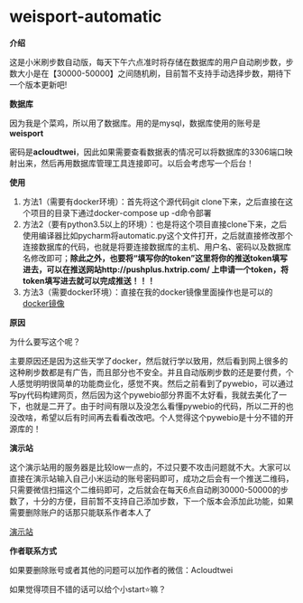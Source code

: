 # weisport-automatic
**介绍**

这是小米刷步数自动版，每天下午六点准时将存储在数据库的用户自动刷步数，步数大小是在【30000-50000】之间随机刷，目前暂不支持手动选择步数，期待下一个版本更新吧!

**数据库**

因为我是个菜鸡，所以用了数据库。用的是mysql，数据库使用的账号是**weisport**

密码是**acloudtwei**，因此如果需要查看数据表的情况可以将数据库的3306端口映射出来，然后再用数据库管理工具连接即可。以后会考虑写一个后台！

**使用**

1. 方法1（需要有docker环境）：首先将这个源代码git clone下来，之后直接在这个项目的目录下通过docker-compose up -d命令部署
2. 方法2（要有python3.5以上的环境）：也是将这个项目直接clone下来，之后使用编译器比如pycharm将automatic.py这个文件打开，之后就直接修改那个连接数据库的代码，也就是将要连接数据库的主机、用户名、密码以及数据库名修改即可；**除此之外，也要将“填写你的token”这里将你的推送token填写进去，可以在推送网站http://pushplus.hxtrip.com/ 上申请一个token，将token填写进去就可以完成推送！！！**
3. 方法3（需要docker环境）：直接在我的docker镜像里面操作也是可以的[docker镜像](https://hub.docker.com/r/acloudtwei/weisport-automatic)

**原因**

为什么要写这个呢？

主要原因还是因为这些天学了docker，然后就行学以致用，然后看到网上很多的这种刷步数都是有广告，而且部分也不安全。并且自动版刷步数的还是要付费，个人感觉明明很简单的功能商业化，感觉不爽。然后之前看到了pywebio，可以通过写py代码构建网页，然后因为这个pywebio部分界面不太好看，我就去美化了一下，也就是二开了。由于时间有限以及没怎么看懂pywebio的代码，所以二开的也没改啥，希望以后有时间再去看看改改吧。个人觉得这个pywebio是十分不错的开源库的！

**演示站**

这个演示站用的服务器是比较low一点的，不过只要不攻击问题就不大。大家可以直接在演示站输入自己小米运动的账号密码即可，成功之后会有一个推送二维码，只需要微信扫描这个二维码即可，之后就会在每天6点自动刷30000-50000的步数了，十分的方便，目前暂不支持自己添加步数，下一个版本会添加此功能，如果需要删除账户的话那只能联系作者本人了

[演示站](http://120.78.219.248:8081/)

**作者联系方式**

如果要删除账号或者其他的问题可以加作者的微信：Acloudtwei

如果觉得项目不错的话可以给个小start⭐嘛？

